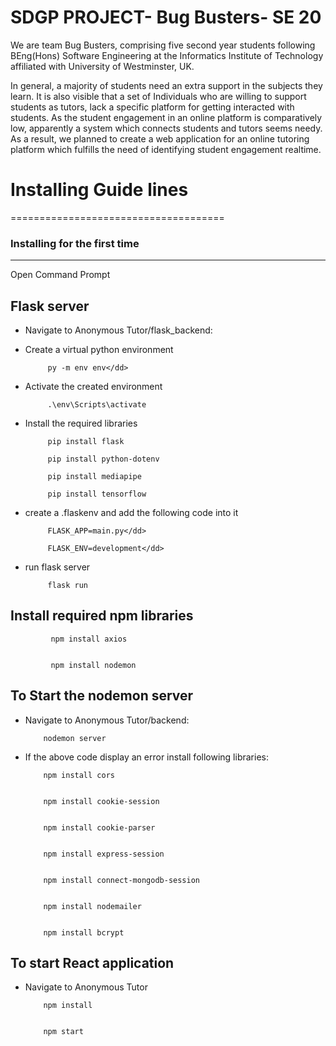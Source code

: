 # SDGP PROJECT- Bug Busters- SE 20

We are team Bug Busters, comprising five second year students following BEng(Hons) Software Engineering at the Informatics Institute of Technology affiliated with University of Westminster, UK. 

In general, a majority of students need an extra support in the subjects they learn. It is also visible that a set of Individuals who are willing to support students as tutors, lack a specific platform for getting interacted with students. As the student engagement in an online platform is comparatively low, apparently a system which connects students and tutors seems needy. As a result, we planned to create a web application for an online tutoring platform which fulfills the need of identifying student engagement realtime.



# Installing Guide lines
=====================================

### Installing for the first time
------------------------------------

Open Command Prompt

Flask server
------------------------------------
 
  * Navigate to Anonymous Tutor/flask_backend:

  * Create a virtual python environment
 
 
             py -m env env</dd>

  * Activate the created environment
 
 
             .\env\Scripts\activate

  * Install the required libraries
 
 
             pip install flask
 
             pip install python-dotenv
 
             pip install mediapipe
 
             pip install tensorflow
 
 

  * create a .flaskenv and add the following code into it


             FLASK_APP=main.py</dd>
                        
             FLASK_ENV=development</dd>

  * run flask server


             flask run
  

 Install required npm libraries
------------------------------------


             npm install axios
             
             
             npm install nodemon
 
To Start the nodemon server
------------------------------------

  * Navigate to Anonymous Tutor/backend:


            nodemon server
  
  * If the above code display an error install following libraries:


            npm install cors


            npm install cookie-session


            npm install cookie-parser


            npm install express-session


            npm install connect-mongodb-session


            npm install nodemailer


            npm install bcrypt
  
To start React application  
------------------------------------
  * Navigate to Anonymous Tutor  


            npm install


            npm start



